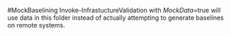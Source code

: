 #MockBaselining
Invoke-InfrastuctureValidation with $MockData=$true will use data in this folder instead of actually attempting to generate baselines on remote systems.